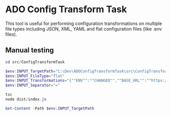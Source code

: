 # ADO Config Transform Task

This tool is useful for performing configuration transformations on multiple file types including JSON, XML, YAML and flat configuration files (like .env files).

## Manual testing

```powershell
cd src/ConfigTransformTask

$env:INPUT_TargetPath="C:\Dev\ADOConfigTransformTask\src\ConfigTransformTask\dist\flat.txt"
$env:INPUT_FileType="flat"
$env:INPUT_Transformations="{""ENV"":""CHANGED"",""BASE_URL"":""https://example.com"",""API_KEY"":""ADDED_KEY_123""}"
$env:INPUT_Separator="="

tsc
node dist/index.js

Get-Content -Path $env:INPUT_TargetPath
```

